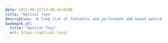 ```yaml
---
date: 2023-08-21T13:40:41+0100
title: "Optical Toys"
description: "A long list of fantastic and performant web-based optical illusions. Even includes [RSS](https://optical.toys/index.xml)!"
bookmark_of:
  title: "Optical Toys"
  url: https://optical.toys/
---
```


